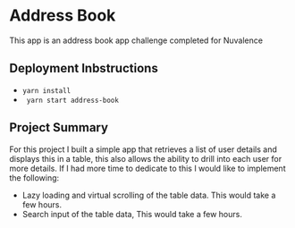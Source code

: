 # Address Book
This app is an address book app challenge completed for Nuvalence

## Deployment Inbstructions
- ```yarn install```
- ``` yarn start address-book```

## Project Summary
For this project I built a simple app that retrieves a list of user details and displays this in a table, this also allows the ability to drill into each user for more details.
If I had more time to dedicate to this I would like to implement the following:
- Lazy loading and virtual scrolling of the table data. This would take a few hours.
- Search input of the table data, This would take a few hours.
